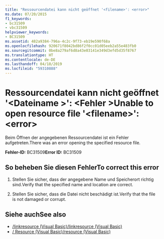 ```yaml
---
title: "Ressourcendatei kann nicht geöffnet '<filename>': <error>"
ms.date: 07/20/2015
f1_keywords:
- bc31509
- vbc31509
helpviewer_keywords:
- BC31509
ms.assetid: 482a9384-796a-4c2c-9f73-eb19e590f68a
ms.openlocfilehash: 920671f8042bd86f2f0cc01d05eeb2a55e483fb0
ms.sourcegitcommit: 0be8a279af6d8a43e03141e349d3efd5d35f8767
ms.translationtype: HT
ms.contentlocale: de-DE
ms.lasthandoff: 04/18/2019
ms.locfileid: "59310888"
---
```

# <a name="unable-to-open-resource-file-filename-error"></a><span data-ttu-id="a101e-102">Ressourcendatei kann nicht geöffnet '\<Dateiname >': \<Fehler ></span><span class="sxs-lookup"><span data-stu-id="a101e-102">Unable to open resource file '\<filename>': \<error></span></span>
<span data-ttu-id="a101e-103">Beim Öffnen der angegebenen Ressourcendatei ist ein Fehler aufgetreten.</span><span class="sxs-lookup"><span data-stu-id="a101e-103">There was an error opening the specified resource file.</span></span>  
  
 <span data-ttu-id="a101e-104">**Fehler-ID:** BC31509</span><span class="sxs-lookup"><span data-stu-id="a101e-104">**Error ID:** BC31509</span></span>  
  
## <a name="to-correct-this-error"></a><span data-ttu-id="a101e-105">So beheben Sie diesen Fehler</span><span class="sxs-lookup"><span data-stu-id="a101e-105">To correct this error</span></span>  
  
1. <span data-ttu-id="a101e-106">Stellen Sie sicher, dass der angegebene Name und Speicherort richtig sind.</span><span class="sxs-lookup"><span data-stu-id="a101e-106">Verify that the specified name and location are correct.</span></span>  
  
2. <span data-ttu-id="a101e-107">Stellen Sie sicher, dass die Datei nicht beschädigt ist.</span><span class="sxs-lookup"><span data-stu-id="a101e-107">Verify that the file is not damaged or corrupt.</span></span>  
  
## <a name="see-also"></a><span data-ttu-id="a101e-108">Siehe auch</span><span class="sxs-lookup"><span data-stu-id="a101e-108">See also</span></span>

- [<span data-ttu-id="a101e-109">/linkresource (Visual Basic)</span><span class="sxs-lookup"><span data-stu-id="a101e-109">/linkresource (Visual Basic)</span></span>](../../visual-basic/reference/command-line-compiler/linkresource.md)
- [<span data-ttu-id="a101e-110">/ Resource (Visual Basic)</span><span class="sxs-lookup"><span data-stu-id="a101e-110">/resource (Visual Basic)</span></span>](../../visual-basic/reference/command-line-compiler/resource.md)
